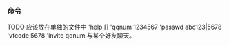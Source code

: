 ### 命令

TODO 应该放在单独的文件中
'help []
'qqnum 1234567
'passwd abc123|5678
'vfcode 5678
'invite qqnum 与某个好友聊天。

